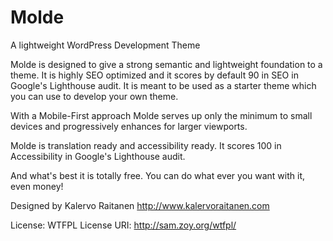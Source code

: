 # Molde
A lightweight WordPress Development Theme

Molde is designed to give a strong semantic and lightweight foundation to a theme.
It is highly SEO optimized and it scores by default 90 in SEO in Google's Lighthouse audit.
It is meant to be used as a starter theme which you can use to develop your own theme.

With a Mobile-First approach Molde serves up only the minimum to small devices and progressively enhances for larger viewports.

Molde is translation ready and accessibility ready. It scores 100 in Accessibility in Google's Lighthouse audit.

And what's best it is totally free. You can do what ever you want with it, even money!

Designed by Kalervo Raitanen
http://www.kalervoraitanen.com

License: WTFPL
License URI: http://sam.zoy.org/wtfpl/